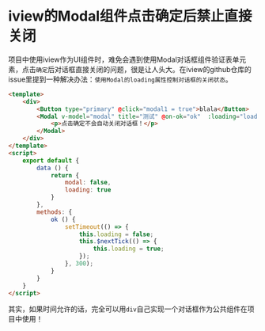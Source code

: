 # iview的Modal组件点击确定后禁止直接关闭
项目中使用iview作为UI组件时，难免会遇到使用Modal对话框组件验证表单元素，点击`确定`后对话框直接关闭的问题，很是让人头大。在iview的github仓库的issue里提到一种解决办法：`使用Modal的loading属性控制对话框的关闭状态`。
```html
<template>
    <div>
        <Button type="primary" @click="modal1 = true">blala</Button>
        <Modal v-model="modal" title="测试" @on-ok="ok"  :loading="loading">
            <p>点击确定不会自动关闭对话框！</p>
        </Modal>
    </div>
</template>
<script>
    export default {
        data () {
            return {
                modal: false,
                loading: true
            }
        },
        methods: {
            ok () {
                setTimeout(() => {
                    this.loading = false;
                    this.$nextTick(() => {
                        this.loading = true;
                    });
                }, 300);
            }
        }
    }
</script>
```
其实，如果时间允许的话，完全可以用`div`自己实现一个对话框作为公共组件在项目中使用！